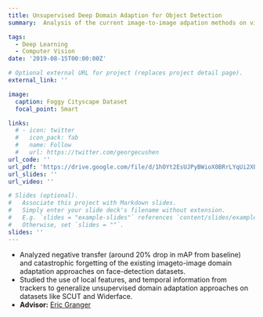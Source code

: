 ```yaml
---
title: Unsupervised Deep Domain Adaption for Object Detection
summary:  Analysis of the current image-to-image adpation methods on video-surveillance datasets.

tags:
  - Deep Learning
  - Computer Vision
date: '2019-08-15T00:00:00Z'

# Optional external URL for project (replaces project detail page).
external_link: ''

image:
  caption: Foggy Cityscape Dataset
  focal_point: Smart

links:
  # - icon: twitter
  #   icon_pack: fab
  #   name: Follow
  #   url: https://twitter.com/georgecushen
url_code: ''
url_pdf: 'https://drive.google.com/file/d/1hOYt2EsUJPyBWioX0BRrLYqUi2XEDD5Y/view'
url_slides: ''
url_video: ''

# Slides (optional).
#   Associate this project with Markdown slides.
#   Simply enter your slide deck's filename without extension.
#   E.g. `slides = "example-slides"` references `content/slides/example-slides.md`.
#   Otherwise, set `slides = ""`.
slides: ''
---
```

- Analyzed negative transfer (around 20% drop in mAP from baseline) and catastrophic forgetting of the existing imageto-image domain adaptation approaches on face-detection datasets.
- Studied the use of local features, and temporal
information from trackers to generalize unsupervised domain adaptation approaches on datasets like SCUT and Widerface.
- **Advisor:** [Eric Granger](https://www.etsmtl.ca/en/research/professors/egranger)